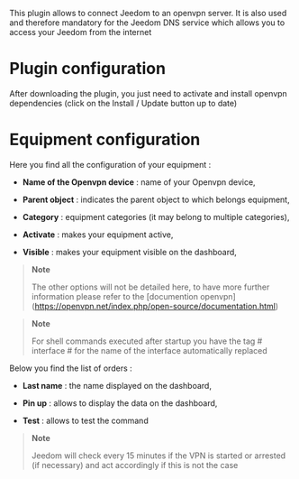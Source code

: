 This plugin allows to connect Jeedom to an openvpn server. It is also
used and therefore mandatory for the Jeedom DNS service which allows you
to access your Jeedom from the internet

Plugin configuration 
=======================

After downloading the plugin, you just need to activate and
install openvpn dependencies (click on the Install / Update button
up to date)

Equipment configuration 
=============================

Here you find all the configuration of your equipment :

-   **Name of the Openvpn device** : name of your Openvpn device,

-   **Parent object** : indicates the parent object to which belongs
    equipment,

-   **Category** : equipment categories (it may belong to
    multiple categories),

-   **Activate** : makes your equipment active,

-   **Visible** : makes your equipment visible on the dashboard,

> **Note**
>
> The other options will not be detailed here, to have more
> further information please refer to the [documention
> openvpn] (https://openvpn.net/index.php/open-source/documentation.html)

> **Note**
>
> For shell commands executed after startup you have the tag # interface # for the name of the interface automatically replaced

Below you find the list of orders :

-   **Last name** : the name displayed on the dashboard,

-   **Pin up** : allows to display the data on the dashboard,

-   **Test** : allows to test the command

> **Note**
>
> Jeedom will check every 15 minutes if the VPN is started or
> arrested (if necessary) and act accordingly if this is not the case
